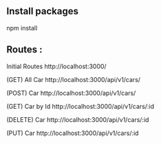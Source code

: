 ## Install packages
npm install

## Routes :

Initial Routes
http://localhost:3000/

(GET) All Car
http://localhost:3000/api/v1/cars/

(POST) Car
http://localhost:3000/api/v1/cars/

(GET) Car by Id
http://localhost:3000/api/v1/cars/:id

(DELETE) Car
http://localhost:3000/api/v1/cars/:id

(PUT) Car
http://localhost:3000/api/v1/cars/:id
